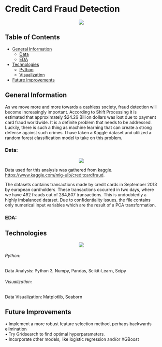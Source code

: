 # Credit Card Fraud Detection
<p align="center">
  <img src="../images/cc_fraud.jpg">
</p>

## Table of Contents

* [General Information](#general-information)
    * [Data](#data)
    * [EDA](#eda)
* [Technologies](#technologies)
    * [Python](#python)
    * [Visualization](#visualization)
* [Future Improvements](#future-improvements)


## General Information
As we move more and more towards a cashless society, fraud detection will become increasingly important.  According to Shift Processing it is estimated that approximately $24.26 Billion dollars was lost due to payment card fraud worldwide.  It is a definite problem that needs to be addressed.  Luckily, there is such a thing as machine learning that can create a strong defense against such crimes.  I have taken a Kaggle dataset and utilized a random forest classification model to take on this problem.     

### Data:
<p align="center">
  <img src="images/realtylogos.png">
</p>

Data used for this analysis was gathered from kaggle. https://www.kaggle.com/mlg-ulb/creditcardfraud.

The datasets contains transactions made by credit cards in September 2013 by european cardholders. 
These transactions occurred in two days, where we have 492 frauds out of 284,807 transactions.  This is undoubtedly a highly imbalanced dataset. Due to confidentiality issues, the file contains only numerical input variables which are the result of a PCA transformation. 

### EDA:



## Technologies
<p align="center">
  <img src="../images/ml.jpg">
</p>

###### Python:
Data Analysis: Python 3, Numpy, Pandas, Scikit-Learn, Scipy<br>

###### Visualization:
Data Visualization: Matplotlib, Seaborn

## Future Improvements
• Implement a more robust feature selection method, perhaps backwards elimination<br>
• Try Gridsearch to find optimal hyperparameters.<br>
• Incorporate other models, like logistic regression and/or XGBoost<br>

